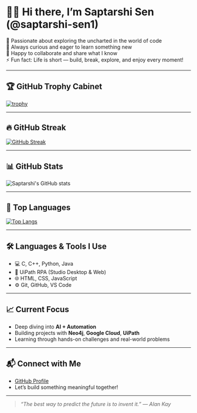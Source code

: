 # 🧛‍♂️ Hi there, I’m Saptarshi Sen (@saptarshi-sen1)

🚀 Passionate about exploring the uncharted in the world of code  
👀 Always curious and eager to learn something new  
🤝 Happy to collaborate and share what I know  
⚡ Fun fact: Life is short — build, break, explore, and enjoy every moment!

---

## 🏆 GitHub Trophy Cabinet

[![trophy](https://github-profile-trophy.vercel.app/?username=saptarshi-sen1&theme=dracula&no-frame=true&row=1)](https://github.com/ryo-ma/github-profile-trophy)

---

## 🔥 GitHub Streak

[![GitHub Streak](https://streak-stats.demolab.com?user=saptarshi-sen1&theme=dark&hide_border=true)](https://git.io/streak-stats)

---

## 📊 GitHub Stats

![Saptarshi's GitHub stats](https://github-readme-stats.vercel.app/api?username=saptarshi-sen1&show_icons=true&theme=dracula&hide_border=true)

---

## 🧠 Top Languages

[![Top Langs](https://github-readme-stats.vercel.app/api/top-langs/?username=saptarshi-sen1&layout=compact&theme=dracula&hide_border=true)](https://github.com/anuraghazra/github-readme-stats)

---

## 🛠️ Languages & Tools I Use

- 💻 C, C++, Python, Java  
- 🤖 UiPath RPA (Studio Desktop & Web)  
- 🌐 HTML, CSS, JavaScript  
- ⚙️ Git, GitHub, VS Code  

---

## 📈 Current Focus

- Deep diving into **AI + Automation**  
- Building projects with **Neo4j**, **Google Cloud**, **UiPath**  
- Learning through hands-on challenges and real-world problems

---

## 📬 Connect with Me

- [GitHub Profile](https://github.com/saptarshi-sen1)  
- Let’s build something meaningful together!

---

> _“The best way to predict the future is to invent it.” — Alan Kay_
